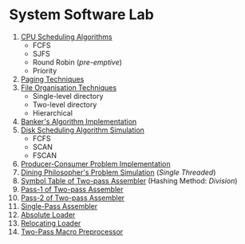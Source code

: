 # System Software Lab

1. [CPU Scheduling Algorithms](/Exp_1)
    - FCFS
    - SJFS
    - Round Robin (*pre-emptive*)
    - Priority
2. [Paging Techniques](/Exp_2)
3. [File Organisation Techniques](/Exp_3)
    - Single-level directory
    - Two-level directory
    - Hierarchical
4. [Banker's Algorithm Implementation](/Exp_4)
5. [Disk Scheduling Algorithm Simulation](/Exp_5)
    - FCFS
    - SCAN
    - FSCAN
6. [Producer-Consumer Problem Implementation](/Exp_6)
7. [Dining Philosopher's Problem Simulation](/Exp_7) (*Single Threaded*)
8. [Symbol Table of Two-pass Assembler](/Exp_8) (Hashing Method: *Division*)
9. [Pass-1 of Two-pass Assembler](/Exp_9)
10. [Pass-2 of Two-pass Assembler](/Exp_10)
11. [Single-Pass Assembler](/Exp_11)
12. [Absolute Loader](/Exp_12)
13. [Relocating Loader](/Exp_13)
14. [Two-Pass Macro Preprocessor](/Exp_14)

